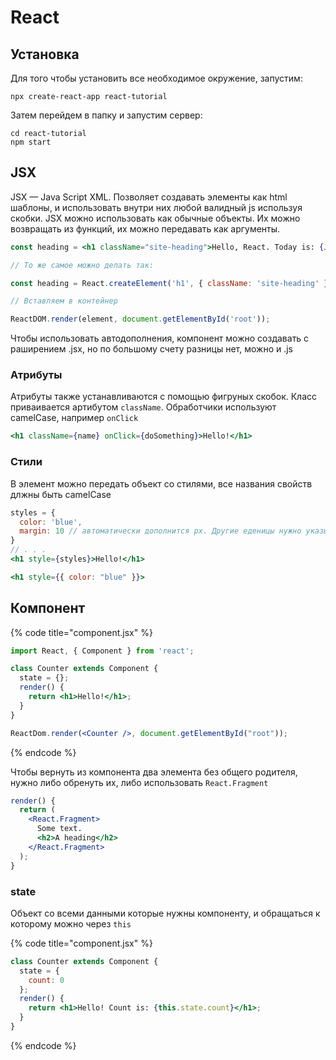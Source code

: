 # React

## Установка

Для того чтобы установить все необходимое окружение, запустим:

```text
npx create-react-app react-tutorial
```

Затем перейдем в папку и запустим сервер:

```text
cd react-tutorial
npm start
```

## JSX

JSX — Java Script XML. Позволяет создавать элементы как html шаблоны, и использовать внутри них любой валидный js используя скобки. JSX можно использовать как обычные объекты. Их можно возвращать из функций, их можно передавать как аргументы.

```jsx
const heading = <h1 className="site-heading">Hello, React. Today is: {JSON.stringify(new Date)}</h1>

// То же самое можно делать так:

const heading = React.createElement('h1', { className: 'site-heading' }, 'Hello, React!')

// Вставляем в контейнер

ReactDOM.render(element, document.getElementById('root'));
```

Чтобы использовать автодополнения, компонент можно создавать с раширением .jsx, но по большому счету разницы нет, можно и .js

### Атрибуты

Атрибуты также устанавливаются с помощью фигруных скобок. Класс приваивается артибутом `className`. Обработчики используют camelCase, например `onClick`

```jsx
<h1 className={name} onClick={doSomething}>Hello!</h1>
```

### Стили

В элемент можно передать объект со стилями, все названия свойств длжны быть camelCase

```jsx
styles = {
  color: 'blue',
  margin: 10 // автоматически дополнится px. Другие еденицы нужно указывать явно: "10%"
}
// . . .
<h1 style={styles}>Hello!</h1>

<h1 style={{ color: "blue" }}>
```

## Компонент

{% code title="component.jsx" %}
```jsx
import React, { Component } from 'react';

class Counter extends Component {
  state = {};
  render() {
    return <h1>Hello!</h1>;
  }
}

ReactDom.render(<Counter />, document.getElementById("root"));
```
{% endcode %}

Чтобы вернуть из компонента два элемента без общего родителя, нужно либо обренуть их, либо использовать `React.Fragment`

```jsx
render() {
  return (
    <React.Fragment>
      Some text.
      <h2>A heading</h2>
    </React.Fragment>
  );
}
```

### state

Объект со всеми данными которые нужны компоненту, и обращаться к которому можно через `this`

{% code title="component.jsx" %}
```jsx
class Counter extends Component {
  state = {
    count: 0
  };
  render() {
    return <h1>Hello! Count is: {this.state.count}</h1>;
  }
}
```
{% endcode %}

